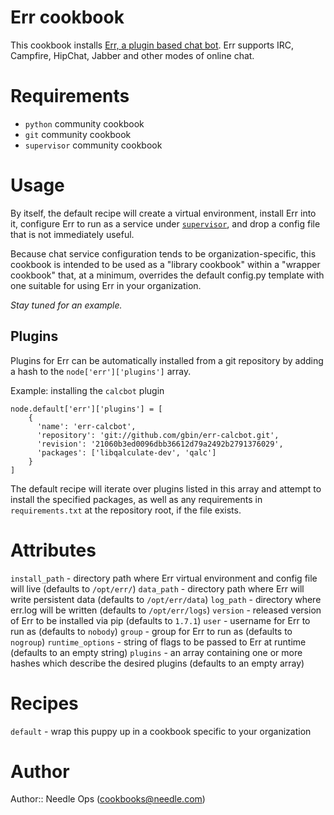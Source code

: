 # Err cookbook

This cookbook installs [Err, a plugin based chat bot](https://github.com/gbin/err). Err supports IRC, Campfire, HipChat, Jabber and other modes of online chat.

# Requirements
* `python` community cookbook
* `git` community cookbook
* `supervisor` community cookbook

# Usage

By itself, the default recipe will create a virtual environment, install Err into it, configure Err to run as a service under [`supervisor`](http://supervisord.org/), and drop a config file that is not immediately useful.

Because chat service configuration tends to be organization-specific, this cookbook is intended to be used as a "library cookbook" within a "wrapper cookbook" that, at a minimum, overrides the default config.py template with one suitable for using Err in your organization.

*Stay tuned for an example.*

## Plugins

Plugins for Err can be automatically installed from a git repository by adding a hash to the `node['err']['plugins']` array.

Example: installing the `calcbot` plugin
```
node.default['err']['plugins'] = [
    {
      'name': 'err-calcbot',
      'repository': 'git://github.com/gbin/err-calcbot.git',
      'revision': '21060b3ed0096dbb36612d79a2492b2791376029',
      'packages': ['libqalculate-dev', 'qalc']
    }
]
```

The default recipe will iterate over plugins listed in this array and attempt to install the specified packages, as well as any requirements in `requirements.txt` at the repository root, if the file exists.

# Attributes

`install_path` - directory path where Err virtual environment and config file will live (defaults to `/opt/err/`)
`data_path` - directory path where Err will write persistent data (defaults to `/opt/err/data`)
`log_path` - directory where err.log will be written (defaults to `/opt/err/logs`)
`version` - released version of Err to be installed via pip (defaults to `1.7.1`)
`user` - username for Err to run as (defaults to `nobody`)
`group` - group for Err to run as (defaults to `nogroup`)
`runtime_options` - string of flags to be passed to Err at runtime (defaults to an empty string)
`plugins` - an array containing one or more hashes which describe the desired plugins (defaults to an empty array)


# Recipes

`default` - wrap this puppy up in a cookbook specific to your organization

# Author

Author:: Needle Ops (<cookbooks@needle.com>)
